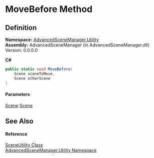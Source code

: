 # MoveBefore Method

## Definition

**Namespace:** [AdvancedSceneManager.Utility](N_AdvancedSceneManager_Utility.md)\
**Assembly:** AdvancedSceneManager (in AdvancedSceneManager.dll) Version: 0.0.0.0

**C#**

```c#
public static void MoveBefore(
	Scene sceneToMove,
	Scene otherScene
)
```

#### Parameters

&#x20; [Scene](T_AdvancedSceneManager_Models_Scene.md)   [Scene](T_AdvancedSceneManager_Models_Scene.md)&#x20;

## See Also

#### Reference

[SceneUtility Class](T_AdvancedSceneManager_Utility_SceneUtility.md)\
[AdvancedSceneManager.Utility Namespace](N_AdvancedSceneManager_Utility.md)
